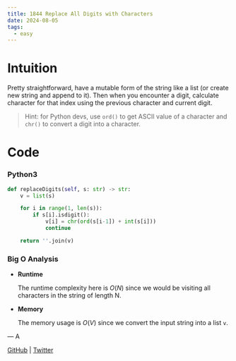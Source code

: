 ```yaml
---
title: 1844 Replace All Digits with Characters
date: 2024-08-05
tags:
  - easy
---
```


# Intuition

Pretty straightforward, have a mutable form of the string like a list (or create new string and append to it). Then when you encounter a digit, calculate character for that index using the previous character and current digit.

> Hint: for Python devs, use `ord()` to get ASCII value of a character and `chr()` to convert a digit into a character.

# Code

### Python3

```python
def replaceDigits(self, s: str) -> str:
    v = list(s)

    for i in range(1, len(s)):
        if s[i].isdigit():
            v[i] = chr(ord(s[i-1]) + int(s[i]))
            continue

    return ''.join(v)
```

### Big O Analysis

- **Runtime**

  The runtime complexity here is $O(N)$ since we would be visiting all characters in the string of length N.

- **Memory**

  The memory usage is $O(V)$ since we convert the input string into a list `v`.

— A

[GitHub](https://github.com/athkdev) | [Twitter](https://twitter.com/athkdev)
